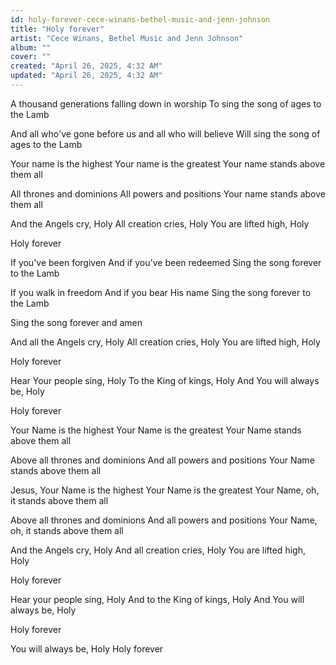 ```yaml
---
id: holy-forever-cece-winans-bethel-music-and-jenn-johnson
title: "Holy forever"
artist: "Cece Winans, Bethel Music and Jenn Johnson"
album: ""
cover: ""
created: "April 26, 2025, 4:32 AM"
updated: "April 26, 2025, 4:32 AM"
---
```


A thousand generations falling down in worship
To sing the song of ages to the Lamb

And all who've gone before us and all who will believe
Will sing the song of ages to the Lamb

Your name is the highest
Your name is the greatest
Your name stands above them all

All thrones and dominions
All powers and positions
Your name stands above them all

And the Angels cry, Holy
All creation cries, Holy
You are lifted high, Holy

Holy forever

If you've been forgiven 
And if you've been redeemed
Sing the song forever to the Lamb

If you walk in freedom 
And if you bear His name
Sing the song forever to the Lamb

Sing the song forever and amen

And all the Angels cry, Holy
All creation cries, Holy
You are lifted high, Holy

Holy forever

Hear Your people sing, Holy
To the King of kings, Holy
And You will always be, Holy

Holy forever

Your Name is the highest
Your Name is the greatest
Your Name stands above them all

Above all thrones and dominions
And all powers and positions
Your Name stands above them all

Jesus, Your Name is the highest
Your Name is the greatest
Your Name, oh, it stands above them all

Above all thrones and dominions
And all powers and positions
Your Name, oh, it stands above them all

And the Angels cry, Holy
And all creation cries, Holy
You are lifted high, Holy

Holy forever

Hear your people sing, Holy
And to the King of kings, Holy
And You will always be, Holy

Holy forever

You will always be, Holy
Holy forever